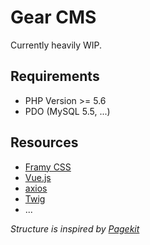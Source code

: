 # Gear CMS
Currently heavily WIP.

## Requirements

*  PHP Version >= 5.6
*  PDO (MySQL 5.5, ...)

## Resources

* [Framy CSS](http://www.framycss.org/)
* [Vue.js](http://vuejs.org/)
* [axios](https://github.com/axios/axios)
* [Twig](http://twig.sensiolabs.org/)
* ...

_Structure is inspired by [Pagekit](http://pagekit.com/)_
